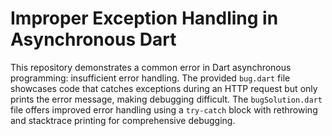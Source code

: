 # Improper Exception Handling in Asynchronous Dart

This repository demonstrates a common error in Dart asynchronous programming: insufficient error handling. The provided `bug.dart` file showcases code that catches exceptions during an HTTP request but only prints the error message, making debugging difficult. The `bugSolution.dart` file offers improved error handling using a `try-catch` block with rethrowing and stacktrace printing for comprehensive debugging.